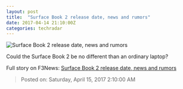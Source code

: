 ```yaml
---
layout: post
title:  "Surface Book 2 release date, news and rumors"
date: 2017-04-14 21:10:00Z
categories: techradar
---
```


![Surface Book 2 release date, news and rumors](http://cdn.mos.cms.futurecdn.net/7c4243c8158eea2ba6db22b88e32e4ab-1200-80.jpg)

Could the Surface Book 2 be no different than an ordinary laptop?


Full story on F3News: [Surface Book 2 release date, news and rumors](http://www.f3nws.com/n/G2DdyB)

> Posted on: Saturday, April 15, 2017 2:10:00 AM
